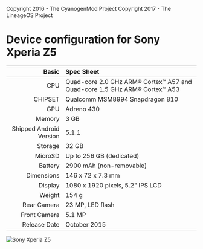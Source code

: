Copyright 2016 - The CyanogenMod Project
Copyright 2017 - The LineageOS Project

Device configuration for Sony Xperia Z5
=====================================

Basic   | Spec Sheet
-------:|:-------------------------
CPU     | Quad-core 2.0 GHz ARM® Cortex™ A57 and Quad-core 1.5 GHz ARM® Cortex™ A53
CHIPSET | Qualcomm MSM8994 Snapdragon 810
GPU     | Adreno 430
Memory  | 3 GB
Shipped Android Version | 5.1.1
Storage | 32 GB
MicroSD | Up to 256 GB (dedicated)
Battery | 2900 mAh (non-removable)
Dimensions | 146 x 72 x 7.3 mm
Display | 1080 x 1920 pixels, 5.2" IPS LCD
Weight  | 154 g
Rear Camera  | 23 MP, LED flash
Front Camera | 5.1 MP
Release Date | October 2015

![Sony Xperia Z5](http://www.moviltelan.com/tienda/images/fotos/sonyxperiaz5.jpg "Sony Xperia Z5")
